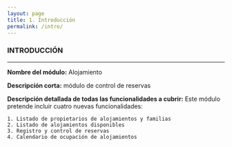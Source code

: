 ```yaml
---
layout: page
title: 1. Introducción
permalink: /intro/
---
```


### INTRODUCCIÓN

---

**Nombre del módulo:** Alojamiento

**Descripción corta:** módulo de control de reservas

**Descripción detallada de todas las funcionalidades a cubrir:** Este módulo pretende incluir cuatro nuevas funcionalidades:

    1. Listado de propietarios de alojamientos y familias
    2. Listado de alojamientos disponibles
    3. Registro y control de reservas 
    4. Calendario de ocupación de alojamientos





